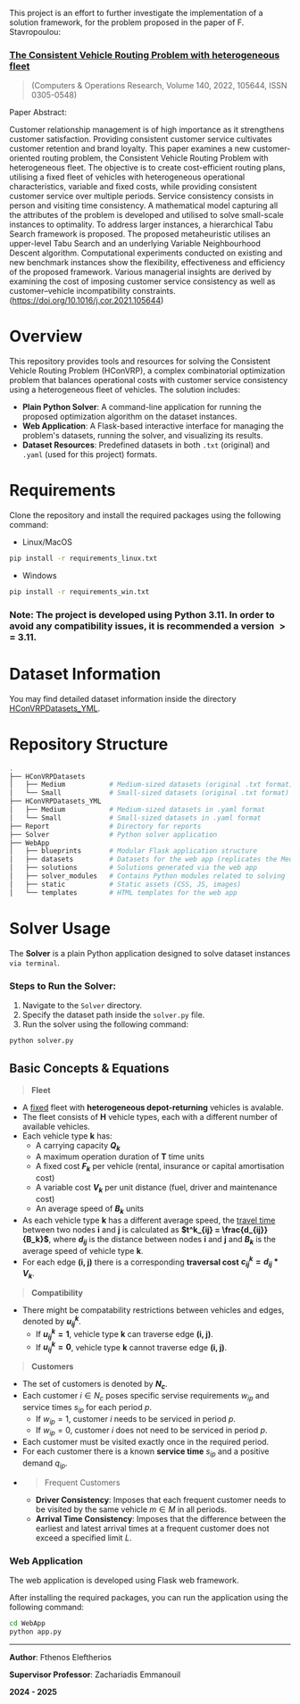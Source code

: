 This project is an effort to further investigate the implementation of a solution framework, for the problem proposed in the paper of F. Stavropoulou:
### [The Consistent Vehicle Routing Problem with heterogeneous fleet](https://doi.org/10.1016/j.cor.2021.105644)
> (Computers & Operations Research, Volume 140, 2022, 105644, ISSN 0305-0548)

Paper Abstract:

Customer relationship management is of high importance as it strengthens customer satisfaction. Providing consistent customer service cultivates customer retention and brand loyalty. This paper examines a new customer-oriented routing problem, the Consistent Vehicle Routing Problem with heterogeneous fleet. The objective is to create cost-efficient routing plans, utilising a fixed fleet of vehicles with heterogeneous operational characteristics, variable and fixed costs, while providing consistent customer service over multiple periods. Service consistency consists in person and visiting time consistency. A mathematical model capturing all the attributes of the problem is developed and utilised to solve small-scale instances to optimality. To address larger instances, a hierarchical Tabu Search framework is proposed. The proposed metaheuristic utilises an upper-level Tabu Search and an underlying Variable Neighbourhood Descent algorithm. Computational experiments conducted on existing and new benchmark instances show the flexibility, effectiveness and efficiency of the proposed framework. Various managerial insights are derived by examining the cost of imposing customer service consistency as well as customer–vehicle incompatibility constraints. (https://doi.org/10.1016/j.cor.2021.105644)

# Overview
This repository provides tools and resources for solving the Consistent Vehicle Routing Problem (HConVRP), a complex combinatorial optimization problem that balances operational costs with customer service consistency using a heterogeneous fleet of vehicles. The solution includes:

- **Plain Python Solver**: A command-line application for running the proposed optimization algorithm on the dataset instances.
- **Web Application**: A Flask-based interactive interface for managing the problem's datasets, running the solver, and visualizing its results.
- **Dataset Resources**: Predefined datasets in both `.txt` (original) and `.yaml` (used for this project) formats.

# Requirements
Clone the repository and install the required packages using the following command:

- Linux/MacOS
```bash
pip install -r requirements_linux.txt
```

- Windows
```bash
pip install -r requirements_win.txt
```

### **Note**: The project is developed using Python 3.11. In order to avoid any compatibility issues, it is recommended a version $>=$ 3.11.

# Dataset Information
You may find detailed dataset information inside the directory [HConVRPDatasets_YML](HConVRPDatasets_YML/).

# Repository Structure
```bash
.
├── HConVRPDatasets
│   ├── Medium           # Medium-sized datasets (original .txt format)
│   └── Small            # Small-sized datasets (original .txt format)
├── HConVRPDatasets_YML
│   ├── Medium           # Medium-sized datasets in .yaml format
│   └── Small            # Small-sized datasets in .yaml format
├── Report               # Directory for reports
├── Solver               # Python solver application  
├── WebApp
│   ├── blueprints       # Modular Flask application structure
│   ├── datasets         # Datasets for the web app (replicates the Medium/Small structure)
│   ├── solutions        # Solutions generated via the web app
│   ├── solver_modules   # Contains Python modules related to solving
│   ├── static           # Static assets (CSS, JS, images)
│   └── templates        # HTML templates for the web app
```

# Solver Usage
The **Solver** is a plain Python application designed to solve dataset instances `via terminal`.

### Steps to Run the Solver:
1. Navigate to the `Solver` directory.
2. Specify the dataset path inside the `solver.py` file.
3. Run the solver using the following command:

```bash
python solver.py
```


## Basic Concepts & Equations
> **Fleet** 
* A <u>fixed</u> fleet with **heterogeneous depot-returning** vehicles is avalable.
* The fleet consists of **H** vehicle types, each with a different number of available vehicles.
* Each vehicle type **k** has:
    * A carrying capacity **$Q_k$**
    * A maximum operation duration of **T** time units
    * A fixed cost **$F_k$** per vehicle (rental, insurance or capital amortisation cost)
    * A variable cost **$V_k$** per unit distance (fuel, driver and maintenance cost)
    * An average speed of **$B_k$** units
* As each vehicle type **k** has a different average speed, the <u>travel time</u> between two nodes **i** and **j** is calculated as **$t^k_{ij} = \frac{d_{ij}}{B_k}$**, where **$d_{ij}$** is the distance between nodes **i** and **j** and **$B_k$** is the average speed of vehicle type **k**.
* For each edge **(i, j)** there is a corresponding **traversal cost** **$c^k_{ij} = d_{ij} * V_k$**.

> **Compatibility**
* There might be compatability restrictions between vehicles and edges, denoted by **$u^k_{ij}$**.
    * If **$u^k_{ij} = 1$**, vehicle type **k** can traverse edge **(i, j)**.
    * If **$u^k_{ij} = 0$**, vehicle type **k** cannot traverse edge **(i, j)**.

> **Customers**
* The set of customers is denoted by **$N_c$**.
* Each customer $i \in N_c$ poses specific servise requirements $w_{ip}$ and service times $s_{ip}$ for each period $p$.
    * If $w_{ip} = 1$, customer $i$ needs to be serviced in period $p$.
    * If $w_{ip} = 0$, customer $i$ does not need to be serviced in period $p$.
* Each customer must be visited exactly once in the required period.
* For each customer there is a known **service time** $s_{ip}$ and a positive demand $q_{ip}$.
* > Frequent Customers
    * **Driver Consistency**: Imposes that each frequent customer needs to be visited by the same vehicle $m \in M$ in all periods.
    * **Arrival Time Consistency**: Imposes that the difference between the earliest and latest arrival times at a frequent customer does not exceed a specified limit $L$.

### Web Application
The web application is developed using Flask web framework.

After installing the required packages, you can run the application using the following command:
```bash
cd WebApp
python app.py
```

---

**Author**: Fthenos Eleftherios

**Supervisor Professor**: Zachariadis Emmanouil

**2024 - 2025**